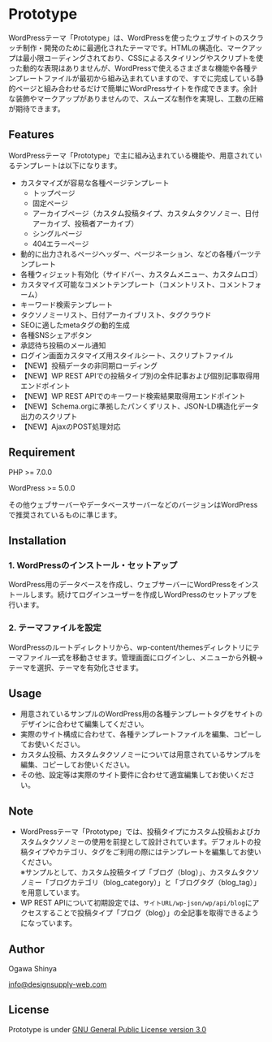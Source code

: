 # Prototype

WordPressテーマ「Prototype」は、WordPressを使ったウェブサイトのスクラッチ制作・開発のために最適化されたテーマです。HTMLの構造化、マークアップは最小限コーディングされており、CSSによるスタイリングやスクリプトを使った動的な表現はありませんが、WordPressで使えるさまざまな機能や各種テンプレートファイルが最初から組み込まれていますので、すでに完成している静的ページと組み合わせるだけで簡単にWordPressサイトを作成できます。余計な装飾やマークアップがありませんので、スムーズな制作を実現し、工数の圧縮が期待できます。



## Features

WordPressテーマ「Prototype」で主に組み込まれている機能や、用意されているテンプレートは以下になります。

* カスタマイズが容易な各種ページテンプレート
  * トップページ
  * 固定ページ
  * アーカイブページ（カスタム投稿タイプ、カスタムタクソノミー、日付アーカイブ、投稿者アーカイブ）
  * シングルページ
  * 404エラーページ
* 動的に出力されるページヘッダー、ページネーション、などの各種パーツテンプレート
* 各種ウィジェット有効化（サイドバー、カスタムメニュー、カスタムロゴ）
* カスタマイズ可能なコメントテンプレート（コメントリスト、コメントフォーム）
* キーワード検索テンプレート
* タクソノミーリスト、日付アーカイブリスト、タグクラウド
* SEOに適したmetaタグの動的生成
* 各種SNSシェアボタン
* 承認待ち投稿のメール通知
* ログイン画面カスタマイズ用スタイルシート、スクリプトファイル
* 【NEW】投稿データの非同期ローディング
* 【NEW】WP REST APIでの投稿タイプ別の全件記事および個別記事取得用エンドポイント
* 【NEW】WP REST APIでのキーワード検索結果取得用エンドポイント
* 【NEW】Schema.orgに準拠したパンくずリスト、JSON-LD構造化データ出力のスクリプト
* 【NEW】AjaxのPOST処理対応



## Requirement

PHP >= 7.0.0

WordPress >= 5.0.0

その他ウェブサーバーやデータベースサーバーなどのバージョンはWordPressで推奨されているものに準じます。



## Installation

### 1. WordPressのインストール・セットアップ

WordPress用のデータベースを作成し、ウェブサーバーにWordPressをインストールします。続けてログインユーザーを作成しWordPressのセットアップを行います。

### 2. テーマファイルを設定

WordPressのルートディレクトリから、wp-content/themesディレクトリにテーマファイル一式を移動させます。管理画面にログインし、メニューから外観→テーマを選択、テーマを有効化させます。



## Usage

* 用意されているサンプルのWordPress用の各種テンプレートタグをサイトのデザインに合わせて編集してください。
* 実際のサイト構成に合わせて、各種テンプレートファイルを編集、コピーしてお使いください。
* カスタム投稿、カスタムタクソノミーについては用意されているサンプルを編集、コピーしてお使いください。
* その他、設定等は実際のサイト要件に合わせて適宜編集してお使いください。



## Note

* WordPressテーマ「Prototype」では、投稿タイプにカスタム投稿およびカスタムタクソノミーの使用を前提として設計されています。デフォルトの投稿タイプやカテゴリ、タグをご利用の際にはテンプレートを編集してお使いください。<br>※サンプルとして、カスタム投稿タイプ「ブログ（blog）」、カスタムタクソノミー「ブログカテゴリ（blog_category）」と「ブログタグ（blog_tag）」を用意しています。
* WP REST APIについて初期設定では、```サイトURL/wp-json/wp/api/blog```にアクセスすることで投稿タイプ「ブログ（blog）」の全記事を取得できるようになっています。



## Author

Ogawa Shinya

info@designsupply-web.com



## License

Prototype is under [GNU General Public License version 3.0](http://www.gnu.org/licenses/gpl-3.0.html)